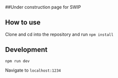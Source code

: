 ##Under construction page for SWIP

## How to use

Clone and cd into the repository and run `npm install`

## Development

```npm run dev```

Navigate to `localhost:1234`



